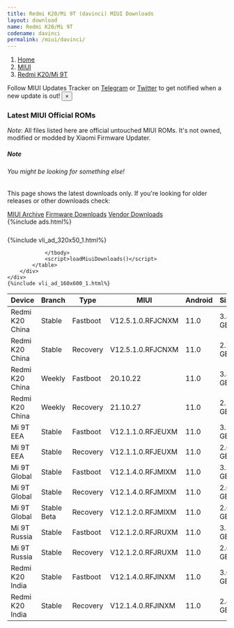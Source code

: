 ```yaml
---
title: Redmi K20/Mi 9T (davinci) MIUI Downloads
layout: download
name: Redmi K20/Mi 9T
codename: davinci
permalink: /miui/davinci/
---
```

<nav aria-label="breadcrumb">
    <ol class="breadcrumb">
        <li class="breadcrumb-item"><a href="/">Home</a></li>
        <li class="breadcrumb-item"><a href="/miui/">MIUI</a></li>
        <li class="breadcrumb-item active" aria-current="page"><a href="/miui/davinci/">Redmi K20/Mi 9T</a></li>
    </ol>
</nav>
<div class="alert alert-primary alert-dismissible fade show" role="alert">
    Follow MIUI Updates Tracker on <a href="https://t.me/MIUIUpdatesTracker" class="alert-link">Telegram</a>
     or <a href="https://twitter.com/MiFwUpdater" class="alert-link">Twitter</a> to get notified when a new update is out!
    <button type="button" class="close" data-dismiss="alert" aria-label="Close">
        <span aria-hidden="true">&times;</span>
    </button>
</div>

### Latest MIUI Official ROMs
*Note*: All files listed here are official untouched MIUI ROMs. It's not owned, modified or modded by Xiaomi Firmware Updater.
<div class="card">
  <div class="card-body">
    <h5 class="card-title">Note</h5>
    <h6 class="card-subtitle mb-2 text-muted">You might be looking for something else!</h6>
    <p class="card-text">This page shows the latest downloads only.
     If you're looking for older releases or other downloads check:</p>
    <a href="/archive/miui/davinci/" class="card-link">MIUI Archive</a>
    <a href="/firmware/davinci/" class="card-link">Firmware Downloads</a>
    <a href="/vendor/davinci/" class="card-link">Vendor Downloads</a>
  </div>
</div>
{%include ads.html%}
<div class="row justify-content-center">
    <div class="col-10">
        <div class="table-responsive-md" style="margin-top: 25px;">
            {%include vli_ad_320x50_1.html%}
            <table id="miui" class="display dt-responsive nowrap compact table table-striped table-hover table-sm">
                <thead class="thead-dark">
                    <tr>
                        <th data-ref="device">Device</th>
                        <th data-ref="branch">Branch</th>
                        <th data-ref="type">Type</th>
                        <th data-ref="miui">MIUI</th>
                        <th data-ref="android">Android</th>
                        <th data-ref="size">Size</th>
                        <th data-ref="size">Date</th>
                        <th data-ref="link">Link</th>
                    </tr>
                </thead>
                <tbody>
                <tr><td>Redmi K20 China</td><td>Stable</td><td>Fastboot</td><td>V12.5.1.0.RFJCNXM</td><td>11.0</td><td>3.8 GB</td><td>2021-08-13</td><td><a href="/miui/davinci/stable/V12.5.1.0.RFJCNXM/">Download</a></td></tr>
<tr><td>Redmi K20 China</td><td>Stable</td><td>Recovery</td><td>V12.5.1.0.RFJCNXM</td><td>11.0</td><td>2.7 GB</td><td>2021-08-24</td><td><a href="/miui/davinci/stable/V12.5.1.0.RFJCNXM/">Download</a></td></tr>
<tr><td>Redmi K20 China</td><td>Weekly</td><td>Fastboot</td><td>20.10.22</td><td>11.0</td><td>3.8 GB</td><td>2020-10-22</td><td><a href="/miui/davinci/weekly/20.10.22/">Download</a></td></tr>
<tr><td>Redmi K20 China</td><td>Weekly</td><td>Recovery</td><td>21.10.27</td><td>11.0</td><td>2.7 GB</td><td>2021-10-28</td><td><a href="/miui/davinci/weekly/21.10.27/">Download</a></td></tr>
<tr><td>Mi 9T EEA</td><td>Stable</td><td>Fastboot</td><td>V12.1.1.0.RFJEUXM</td><td>11.0</td><td>3.2 GB</td><td>2021-09-03</td><td><a href="/miui/davinci/stable/V12.1.1.0.RFJEUXM/">Download</a></td></tr>
<tr><td>Mi 9T EEA</td><td>Stable</td><td>Recovery</td><td>V12.1.1.0.RFJEUXM</td><td>11.0</td><td>2.6 GB</td><td>2021-09-16</td><td><a href="/miui/davinci/stable/V12.1.1.0.RFJEUXM/">Download</a></td></tr>
<tr><td>Mi 9T Global</td><td>Stable</td><td>Fastboot</td><td>V12.1.4.0.RFJMIXM</td><td>11.0</td><td>3.2 GB</td><td>2021-07-27</td><td><a href="/miui/davinci/stable/V12.1.4.0.RFJMIXM/">Download</a></td></tr>
<tr><td>Mi 9T Global</td><td>Stable</td><td>Recovery</td><td>V12.1.4.0.RFJMIXM</td><td>11.0</td><td>2.6 GB</td><td>2021-08-06</td><td><a href="/miui/davinci/stable/V12.1.4.0.RFJMIXM/">Download</a></td></tr>
<tr><td>Mi 9T Global</td><td>Stable Beta</td><td>Recovery</td><td>V12.1.2.0.RFJMIXM</td><td>11.0</td><td>2.6 GB</td><td>2021-05-28</td><td><a href="/miui/davinci/stable beta/V12.1.2.0.RFJMIXM/">Download</a></td></tr>
<tr><td>Mi 9T Russia</td><td>Stable</td><td>Fastboot</td><td>V12.1.2.0.RFJRUXM</td><td>11.0</td><td>3.2 GB</td><td>2021-08-26</td><td><a href="/miui/davinci/stable/V12.1.2.0.RFJRUXM/">Download</a></td></tr>
<tr><td>Mi 9T Russia</td><td>Stable</td><td>Recovery</td><td>V12.1.2.0.RFJRUXM</td><td>11.0</td><td>2.6 GB</td><td>2021-09-03</td><td><a href="/miui/davinci/stable/V12.1.2.0.RFJRUXM/">Download</a></td></tr>
<tr><td>Redmi K20 India</td><td>Stable</td><td>Fastboot</td><td>V12.1.4.0.RFJINXM</td><td>11.0</td><td>3.0 GB</td><td>2021-07-13</td><td><a href="/miui/davinciin/stable/V12.1.4.0.RFJINXM/">Download</a></td></tr>
<tr><td>Redmi K20 India</td><td>Stable</td><td>Recovery</td><td>V12.1.4.0.RFJINXM</td><td>11.0</td><td>2.4 GB</td><td>2021-07-17</td><td><a href="/miui/davinciin/stable/V12.1.4.0.RFJINXM/">Download</a></td></tr>

                </tbody>
                <script>loadMiuiDownloads()</script>
            </table>
        </div>
    </div>
    {%include vli_ad_160x600_1.html%}
</div>

